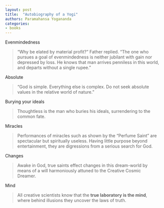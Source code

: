 ```yaml
---
layout: post
title:  "Autobiography of a Yogi"
authors: Paramahansa Yogananda
categories:
- books
---
```


Evenmindedness

> “Why be elated by material profit?” Father replied. “The one who pursues a goal of evenmindedness is neither jubilant with gain nor depressed by loss. He knows that man arrives penniless in this world, and departs without a single rupee.”

Absolute

> “God is simple. Everything else is complex. Do not seek absolute values in the relative world of nature.”

Burying your ideals

> Thoughtless is the man who buries his ideals, surrendering to the common fate.

Miracles

> Performances of miracles such as shown by the “Perfume Saint” are spectacular but spiritually useless. Having little purpose beyond entertainment, they are digressions from a serious search for God.

Changes

> Awake in God, true saints effect changes in this dream-world by means of a will harmoniously attuned to the Creative Cosmic Dreamer.

Mind

> All creative scientists know that the **true laboratory is the mind**, where behind illusions they uncover the laws of truth.

